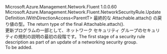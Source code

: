 <Type Name="IBlank&lt;ParentT&gt;" FullName="Microsoft.Azure.Management.Network.Fluent.NetworkSecurityRule.UpdateDefinition.IBlank&lt;ParentT&gt;">
  <TypeSignature Language="C#" Value="public interface IBlank&lt;ParentT&gt; : Microsoft.Azure.Management.Network.Fluent.NetworkSecurityRule.UpdateDefinition.IWithDirectionAccess&lt;ParentT&gt;" />
  <TypeSignature Language="ILAsm" Value=".class public interface auto ansi abstract IBlank`1&lt;ParentT&gt; implements class Microsoft.Azure.Management.Network.Fluent.NetworkSecurityRule.UpdateDefinition.IWithDirectionAccess`1&lt;!ParentT&gt;" />
  <TypeSignature Language="DocId" Value="T:Microsoft.Azure.Management.Network.Fluent.NetworkSecurityRule.UpdateDefinition.IBlank`1" />
  <TypeSignature Language="VB.NET" Value="Public Interface IBlank(Of ParentT)&#xA;Implements IWithDirectionAccess(Of ParentT)" />
  <TypeSignature Language="F#" Value="type IBlank&lt;'ParentT&gt; = interface&#xA;    interface IWithDirectionAccess&lt;'ParentT&gt;" />
  <AssemblyInfo>
    <AssemblyName>Microsoft.Azure.Management.Network.Fluent</AssemblyName>
    <AssemblyVersion>1.0.0.60</AssemblyVersion>
  </AssemblyInfo>
  <TypeParameters>
    <TypeParameter Name="ParentT" />
  </TypeParameters>
  <Interfaces>
    <Interface>
      <InterfaceName>Microsoft.Azure.Management.Network.Fluent.NetworkSecurityRule.UpdateDefinition.IWithDirectionAccess&lt;ParentT&gt;</InterfaceName>
    </Interface>
  </Interfaces>
  <Docs>
    <typeparam name="ParentT"><span data-ttu-id="aa83e-101">最終的な Attachable.attach() の戻り値の型。</span><span class="sxs-lookup"><span data-stu-id="aa83e-101">The return type of the final  Attachable.attach().</span></span></typeparam>
    <summary>
            <span data-ttu-id="aa83e-102">更新プログラムの一部として、ネットワーク セキュリティ グループのセキュリティの規則の説明の最初の段階です。</span><span class="sxs-lookup"><span data-stu-id="aa83e-102">The first stage of a security rule description as part of an update of a networking security group.</span></span>
            </summary>
    <remarks>To be added.</remarks>
  </Docs>
  <Members />
</Type>